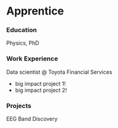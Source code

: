 # Apprentice

### Education
Physics, PhD

### Work Experience
Data scientist @ Toyota Financial Services
- big impact project 1!
- big impact project 2!

### Projects
EEG Band Discovery
